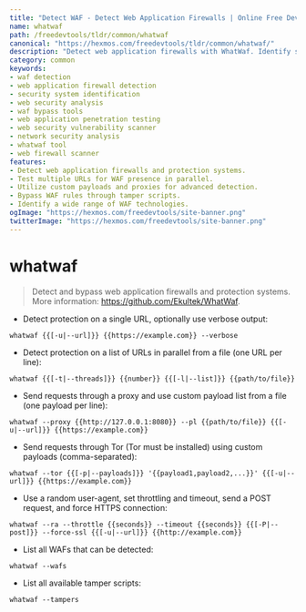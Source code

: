 ```yaml
---
title: "Detect WAF - Detect Web Application Firewalls | Online Free DevTools by Hexmos"
name: whatwaf
path: /freedevtools/tldr/common/whatwaf
canonical: "https://hexmos.com/freedevtools/tldr/common/whatwaf/"
description: "Detect web application firewalls with WhatWaf. Identify security systems protecting web applications. Analyze URLs & bypass common protections. Free online tool, no registration required."
category: common
keywords:
- waf detection
- web application firewall detection
- security system identification
- web security analysis
- waf bypass tools
- web application penetration testing
- web security vulnerability scanner
- network security analysis
- whatwaf tool
- web firewall scanner
features:
- Detect web application firewalls and protection systems.
- Test multiple URLs for WAF presence in parallel.
- Utilize custom payloads and proxies for advanced detection.
- Bypass WAF rules through tamper scripts.
- Identify a wide range of WAF technologies.
ogImage: "https://hexmos.com/freedevtools/site-banner.png"
twitterImage: "https://hexmos.com/freedevtools/site-banner.png"
---
```


# whatwaf

> Detect and bypass web application firewalls and protection systems.
> More information: <https://github.com/Ekultek/WhatWaf>.

- Detect protection on a single URL, optionally use verbose output:

`whatwaf {{[-u|--url]}} {{https://example.com}} --verbose`

- Detect protection on a list of URLs in parallel from a file (one URL per line):

`whatwaf {{[-t|--threads]}} {{number}} {{[-l|--list]}} {{path/to/file}}`

- Send requests through a proxy and use custom payload list from a file (one payload per line):

`whatwaf --proxy {{http://127.0.0.1:8080}} --pl {{path/to/file}} {{[-u|--url]}} {{https://example.com}}`

- Send requests through Tor (Tor must be installed) using custom payloads (comma-separated):

`whatwaf --tor {{[-p|--payloads]}} '{{payload1,payload2,...}}' {{[-u|--url]}} {{https://example.com}}`

- Use a random user-agent, set throttling and timeout, send a POST request, and force HTTPS connection:

`whatwaf --ra --throttle {{seconds}} --timeout {{seconds}} {{[-P|--post]}} --force-ssl {{[-u|--url]}} {{http://example.com}}`

- List all WAFs that can be detected:

`whatwaf --wafs`

- List all available tamper scripts:

`whatwaf --tampers`
